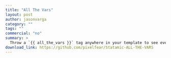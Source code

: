 ```yaml
---
title: "All The Vars"
layout: post
author: jasonvarga
category: ""
tags: ""
commercial: "no"
summary: >
  Throw a `{{ all_the_vars }}` tag anywhere in your template to see everything that's available to you.
download_link: https://github.com/pixelfear/Statamic-ALL-THE-VARS
---
```

